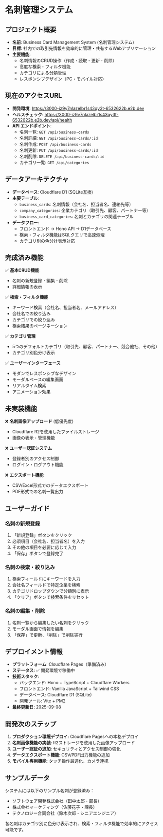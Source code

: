 # 名刺管理システム

## プロジェクト概要
- **名前**: Business Card Management System (名刺管理システム)
- **目標**: 社内での取引先情報を効率的に管理・共有するWebアプリケーション
- **主要機能**: 
  - 名刺情報のCRUD操作（作成・読取・更新・削除）
  - 高度な検索・フィルタ機能
  - カテゴリによる分類管理
  - レスポンシブデザイン（PC・モバイル対応）

## 現在のアクセスURL
- **開発環境**: https://3000-iz9y7nlazelbr1s43qy3t-6532622b.e2b.dev
- **ヘルスチェック**: https://3000-iz9y7nlazelbr1s43qy3t-6532622b.e2b.dev/api/health
- **API エンドポイント**: 
  - 名刺一覧: `GET /api/business-cards`
  - 名刺詳細: `GET /api/business-cards/:id`
  - 名刺作成: `POST /api/business-cards`
  - 名刺更新: `PUT /api/business-cards/:id`
  - 名刺削除: `DELETE /api/business-cards/:id`
  - カテゴリ一覧: `GET /api/categories`

## データアーキテクチャ
- **データベース**: Cloudflare D1 (SQLite互換)
- **主要テーブル**:
  - `business_cards`: 名刺情報（会社名、担当者名、連絡先等）
  - `company_categories`: 企業カテゴリ（取引先、顧客、パートナー等）
  - `business_card_categories`: 名刺とカテゴリの関連テーブル
- **データフロー**: 
  - フロントエンド → Hono API → D1データベース
  - 検索・フィルタ機能はSQLクエリで高速処理
  - カテゴリ別の色分け表示対応

## 完成済み機能
✅ **基本CRUD機能**
- 名刺の新規登録・編集・削除
- 詳細情報の表示

✅ **検索・フィルタ機能**
- キーワード検索（会社名、担当者名、メールアドレス）
- 会社名での絞り込み
- カテゴリでの絞り込み
- 検索結果のページネーション

✅ **カテゴリ管理**
- 5つのデフォルトカテゴリ（取引先、顧客、パートナー、競合他社、その他）
- カテゴリ別色分け表示

✅ **ユーザーインターフェース**
- モダンでレスポンシブなデザイン
- モーダルベースの編集画面
- リアルタイム検索
- アニメーション効果

## 未実装機能
❌ **名刺画像アップロード** (低優先度)
- Cloudflare R2を使用したファイルストレージ
- 画像の表示・管理機能

❌ **ユーザー認証システム**
- 登録者別のアクセス制御
- ログイン・ログアウト機能

❌ **エクスポート機能**
- CSV/Excel形式でのデータエクスポート
- PDF形式での名刺一覧出力

## ユーザーガイド

### 名刺の新規登録
1. 「新規登録」ボタンをクリック
2. 必須項目（会社名、担当者名）を入力
3. その他の項目を必要に応じて入力
4. 「保存」ボタンで登録完了

### 名刺の検索・絞り込み
1. 検索フィールドにキーワードを入力
2. 会社名フィールドで特定企業を検索
3. カテゴリドロップダウンで分類別に表示
4. 「クリア」ボタンで検索条件をリセット

### 名刺の編集・削除
1. 名刺一覧から編集したい名刺をクリック
2. モーダル画面で情報を編集
3. 「保存」で更新、「削除」で削除実行

## デプロイメント情報
- **プラットフォーム**: Cloudflare Pages（準備済み）
- **ステータス**: ✅ 開発環境で稼働中
- **技術スタック**: 
  - バックエンド: Hono + TypeScript + Cloudflare Workers
  - フロントエンド: Vanilla JavaScript + Tailwind CSS
  - データベース: Cloudflare D1 (SQLite)
  - 開発ツール: Vite + PM2
- **最終更新日**: 2025-09-08

## 開発次のステップ
1. **プロダクション環境デプロイ**: Cloudflare Pagesへの本格デプロイ
2. **名刺画像機能の実装**: R2ストレージを使用した画像アップロード
3. **ユーザー認証の追加**: セキュリティとアクセス制御の強化
4. **データエクスポート機能**: CSV/PDF出力機能の追加
5. **モバイル専用機能**: タッチ操作最適化、カメラ連携

## サンプルデータ
システムには以下のサンプル名刺が登録済み：
- ソフトウェア開発株式会社（田中太郎・部長）
- 株式会社マーケティング（佐藤花子・課長）
- テクノロジー合同会社（鈴木次郎・シニアエンジニア）

各名刺はカテゴリ別に色分け表示され、検索・フィルタ機能で効率的にアクセス可能です。
